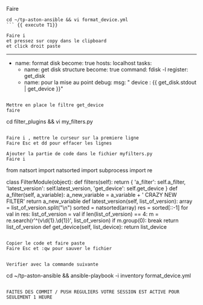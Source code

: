 
Faire 
```
cd ~/tp-aston-ansible && vi format_device.yml
``` {{ execute T1}}

Faire i 
et pressez sur copy dans le clipboard
et click droit paste

```
---
- name: format disk
  become: true
  hosts: localhost
  tasks:
    - name: get disk structure
      become: true
      command: fdisk -l
      register: get_disk
    - name: pour la mise au point
      debug:
        msg: " device : {{ get_disk.stdout | get_device }}"
```{{ copy }}

Mettre en place le filtre get_device
faire 
```
cd filter_plugins && vi my_filters.py
```{{ execute T1}}

Faire i , mettre le curseur sur la premiere ligne 
Faire Esc et dd pour effacer les lignes

Ajouter la partie de code dans le fichier myfilters.py
Faire i 

```
from natsort import natsorted
import subprocess
import re

class FilterModule(object):
    def filters(self):
        return {
            'a_filter': self.a_filter,
            'latest_version': self.latest_version,
            'get_device': self.get_device
        }
    def a_filter(self, a_variable):
        a_new_variable = a_variable + ' CRAZY NEW FILTER'
        return a_new_variable
    def latest_version(self, list_of_version):
        array = list_of_version.split("\n")
        sorted = natsorted(array)
        res = sorted[::-1]
        for val in res:
            list_of_version = val
            if len(list_of_version) == 4:
                m = re.search(r'^(v\d{1}.\d{1})', list_of_version)
                if m.group(0):
                    break
        return list_of_version
    def get_device(self, list_device):
        return list_device 
```{{ copy }}

Copier le code et faire paste 
Faire Esc et :qw pour sauver le fichier


Verifier avec la commande suivante
```
cd ~/tp-aston-ansible &&
ansible-playbook -i inventory format_device.yml
```{{ execute T1}}

FAITES DES COMMIT / PUSH REGULIERS VOTRE SESSION EST ACTIVE POUR SEULEMENT 1 HEURE



